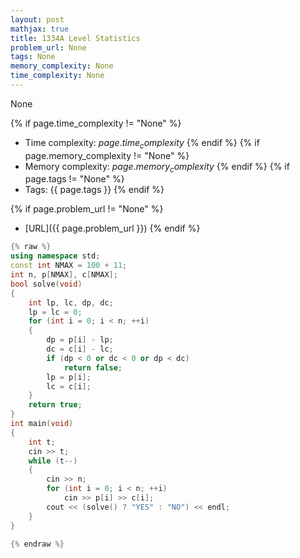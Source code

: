 ```yaml
---
layout: post
mathjax: true
title: 1334A Level Statistics
problem_url: None
tags: None
memory_complexity: None
time_complexity: None
---
```


None


{% if page.time_complexity != "None" %}
- Time complexity: ${{ page.time_complexity }}$
{% endif %}
{% if page.memory_complexity != "None" %}
- Memory complexity: ${{ page.memory_complexity }}$
{% endif %}
{% if page.tags != "None" %}
- Tags: {{ page.tags }}
{% endif %}

{% if page.problem_url != "None" %}
- [URL]({{ page.problem_url }})
{% endif %}

```cpp
{% raw %}
using namespace std;
const int NMAX = 100 + 11;
int n, p[NMAX], c[NMAX];
bool solve(void)
{
    int lp, lc, dp, dc;
    lp = lc = 0;
    for (int i = 0; i < n; ++i)
    {
        dp = p[i] - lp;
        dc = c[i] - lc;
        if (dp < 0 or dc < 0 or dp < dc)
            return false;
        lp = p[i];
        lc = c[i];
    }
    return true;
}
int main(void)
{
    int t;
    cin >> t;
    while (t--)
    {
        cin >> n;
        for (int i = 0; i < n; ++i)
            cin >> p[i] >> c[i];
        cout << (solve() ? "YES" : "NO") << endl;
    }
}

{% endraw %}
```